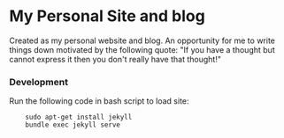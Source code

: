 # My Personal Site and blog

Created as my personal website and blog. An opportunity for me to write things down motivated by the following quote: "If you have a thought but cannot express it then you don't really have that thought!"

### Development

Run the following code in bash script to load site:

```
    sudo apt-get install jekyll
    bundle exec jekyll serve
```

